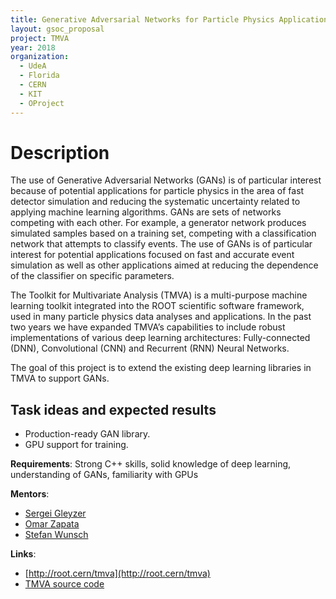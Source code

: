 ```yaml
---
title: Generative Adversarial Networks for Particle Physics Applications
layout: gsoc_proposal
project: TMVA
year: 2018
organization:
  - UdeA
  - Florida
  - CERN
  - KIT
  - OProject
---
```


# Description

The use of Generative Adversarial Networks (GANs) is of particular interest
because of potential applications for particle physics in the area of fast
detector simulation and reducing the systematic uncertainty related to applying
machine learning algorithms. GANs are sets of networks competing with each
other. For example, a generator network produces simulated samples based on a
training set, competing with a classification network that attempts to classify
events. The use of GANs is of particular interest for potential applications
focused on fast and accurate event simulation as well as other applications
aimed at reducing the dependence of the classifier on specific parameters.

The Toolkit for Multivariate Analysis (TMVA) is a multi-purpose machine learning
toolkit integrated into the ROOT scientific software framework, used in many
particle physics data analyses and applications. In the past two years we have
expanded TMVA’s capabilities to include robust implementations of various deep
learning architectures: Fully-connected (DNN), Convolutional (CNN) and Recurrent
(RNN) Neural Networks.

The goal of this project is to extend the existing deep learning libraries in
TMVA to support GANs.

## Task ideas and expected results

- Production-ready GAN library.
- GPU support for training.

**Requirements**: Strong C++ skills, solid knowledge of deep learning,
understanding of GANs, familiarity with GPUs

**Mentors**:

- [Sergei Gleyzer](mailto:sft-gsoc@cern.ch?subject=TMVA%20GANs)
- [Omar Zapata](mailto:sft-gsoc@cern.ch?subject=TMVA%20GANs)
- [Stefan Wunsch](mailto:sft-gsoc@cern.ch?subject=TMVA%20GANs)

**Links**:

- [http://root.cern/tmva](http://root.cern/tmva)
- [TMVA source code](https://github.com/root-project/root/tree/master/tmva)
